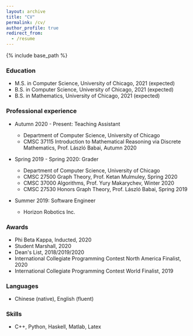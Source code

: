 ```yaml
---
layout: archive
title: "CV"
permalink: /cv/
author_profile: true
redirect_from:
  - /resume
---
```


{% include base_path %}

### Education
* M.S. in Computer Science, University of Chicago, 2021 (expected)
* B.S. in Computer Science, University of Chicago, 2021 (expected)
* B.S. in Mathematics, University of Chicago, 2021 (expected)

### Professional experience
* Autumn 2020 - Present: Teaching Assistant
  * Department of Computer Science, University of Chicago
  * CMSC 37115 Introduction to Mathematical Reasoning via Discrete Mathematics, Prof. L&#225;szl&#243; Babai, Autumn 2020

* Spring 2019 - Spring 2020: Grader
  * Department of Computer Science, University of Chicago
  * CMSC 27500 Graph Theory, Prof. Ketan Mulmuley, Spring 2020
  * CMSC 37000 Algorithms, Prof. Yury Makarychev, Winter 2020
  * CMSC 27530 Honors Graph Theory, Prof. L&#225;szl&#243; Babai, Spring 2019

* Summer 2019: Software Engineer
  * Horizon Robotics Inc.
  
### Awards
* Phi Beta Kappa, Inducted, 2020
* Student Marshall, 2020
* Dean's List, 2018/2019/2020
* International Collegiate Programming Contest North America Finalist, 2020
* International Collegiate Programming Contest World Finalist, 2019
  
### Languages
* Chinese (native), English (fluent)
  
### Skills
* C++, Python, Haskell, Matlab, Latex
